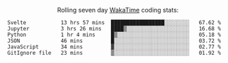 <!--<p align="center">
  <img width="auto" src ="https://github-readme-stats.vercel.app/api/top-langs/?username=syrkis&layout=compact&hide_border=true&theme=darcula&bg_color=00000000&langs_count=6&hide=jupyter%20notebook,JavaScript,HTML" width = 400>
      <img src ="https://github-readme-streak-stats.herokuapp.com?user=syrkis&theme=darcula&hide_border=true&background=FFFFFF00" width = 400>

</p>-->
<p align="center">Rolling seven day <a href='https://wakatime.com/'> WakaTime</a> coding stats:</p>
<!--START_SECTION:waka-->

```text
Svelte           13 hrs 57 mins  █████████████████░░░░░░░░   67.62 %
Jupyter          3 hrs 26 mins   ████▒░░░░░░░░░░░░░░░░░░░░   16.68 %
Python           1 hr 4 mins     █▒░░░░░░░░░░░░░░░░░░░░░░░   05.18 %
JSON             46 mins         █░░░░░░░░░░░░░░░░░░░░░░░░   03.72 %
JavaScript       34 mins         ▓░░░░░░░░░░░░░░░░░░░░░░░░   02.77 %
GitIgnore file   23 mins         ▒░░░░░░░░░░░░░░░░░░░░░░░░   01.92 %
```

<!--END_SECTION:waka-->
